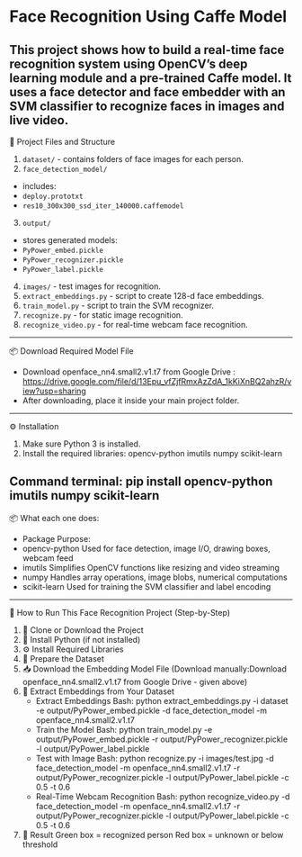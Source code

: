 # Face Recognition Using Caffe Model

This project shows how to build a real-time face recognition system using OpenCV’s deep learning module and a pre-trained Caffe model. It uses a face detector and face embedder with an SVM classifier to recognize faces in images and live video.
---
📁 Project Files and Structure
1. `dataset/` - contains folders of face images for each person.
2. `face_detection_model/`
- includes:
- `deploy.prototxt`
- `res10_300x300_ssd_iter_140000.caffemodel`
3. `output/`
- stores generated models:
- `PyPower_embed.pickle`
- `PyPower_recognizer.pickle`
- `PyPower_label.pickle`
4. `images/` - test images for recognition.
5. `extract_embeddings.py` - script to create 128-d face embeddings.
6. `train_model.py` - script to train the SVM recognizer.
7. `recognize.py` - for static image recognition.
8. `recognize_video.py` - for real-time webcam face recognition.
---
📦 Download Required Model File
- Download openface_nn4.small2.v1.t7 from Google Drive : https://drive.google.com/file/d/13Epu_vfZjfRmxAzZdA_1kKiXnBQ2ahzR/view?usp=sharing
- After downloading, place it inside your main project folder.
---
⚙️ Installation
1. Make sure Python 3 is installed.
2. Install the required libraries:
opencv-python
imutils
numpy
scikit-learn

Command terminal: pip install opencv-python imutils numpy scikit-learn
---
📦 What each one does:
- Package	Purpose:
- opencv-python	Used for face detection, image I/O, drawing boxes, webcam feed
- imutils	Simplifies OpenCV functions like resizing and video streaming
- numpy	Handles array operations, image blobs, numerical computations
- scikit-learn	Used for training the SVM classifier and label encoding
---
📝 How to Run This Face Recognition Project (Step-by-Step)
1. 🔽 Clone or Download the Project
2. 🐍 Install Python (if not installed)
3. ⚙️ Install Required Libraries
4. 📂 Prepare the Dataset
5. 📥 Download the Embedding Model File (Download manually:Download openface_nn4.small2.v1.t7 from Google Drive - given above)
6. 🧠 Extract Embeddings from Your Dataset
   - Extract Embeddings
     Bash: python extract_embeddings.py -i dataset -e output/PyPower_embed.pickle -d face_detection_model -m openface_nn4.small2.v1.t7
   - Train the Model
     Bash: python train_model.py -e output/PyPower_embed.pickle -r output/PyPower_recognizer.pickle -l output/PyPower_label.pickle
   - Test with Image
     Bash: python recognize.py -i images/test.jpg -d face_detection_model -m openface_nn4.small2.v1.t7 -r output/PyPower_recognizer.pickle -l output/PyPower_label.pickle -c 0.5 -t 0.6
   - Real-Time Webcam Recognition
     Bash: python recognize_video.py -d face_detection_model -m openface_nn4.small2.v1.t7 -r output/PyPower_recognizer.pickle -l output/PyPower_label.pickle -c 0.5 -t 0.6
7. 🧪 Result
Green box = recognized person
Red box = unknown or below threshold
